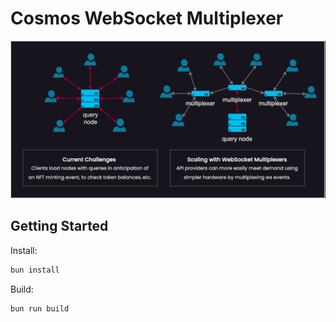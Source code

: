 # Cosmos WebSocket Multiplexer

![Advantages of multiplexing](docs/multiplexing.png)

## Getting Started

Install:
```sh
bun install
```

Build:
```sh
bun run build
```

